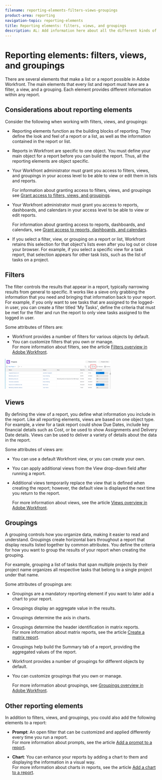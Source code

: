 ```yaml
---
filename: reporting-elements-filters-views-groupings
product-area: reporting
navigation-topic: reporting-elements
title: Reporting elements: filters, views, and groupings
description: AL: Add information here about all the different kinds of FVGs: in reports, in lists, beta, etc // OR: this article should be a high-level overview of reporting elements. Then, each type of element should have - EDIT ME.
---
```


# Reporting elements: filters, views, and groupings

<!--
<div style="color: #ff1493;" data-mc-conditions="QuicksilverOrClassic.Draft mode">
<p>AL: Add information here about all the different kinds of FVGs: in reports, in lists, beta, etc // OR: this article should be a high-level overview of reporting elements. Then, each type of element should have:</p>
<p>- overview for Filters</p>
<p>- create a filter</p>
<p>- share a filter</p>
<p>ALL in Reporting elements but the Shared ones should be linked to Basics> Sharing; some of the articles in the Basics> Navigation> Use lists might beed to link here as well</p>
</div>
-->

There are several elements that make a list or a report possible in Adobe Workfront. The main elements that every list and report must have are a filter, a view, and a grouping. Each element provides different information within any report.

## Considerations about reporting elements

Consider the following when working with filters, views, and groupings:

* Reporting elements function as the building blocks of reporting. They define the look and feel of a report or a list, as well as the information contained in the report or list.
* Reports in Workfront are specific to one object. You must define your main object for a report before you can build the report. Thus, all the reporting elements are object specific.
* Your Workfront administrator must grant you access to filters, views, and groupings in your access level to be able to view or edit them in lists and reports.

  For information about granting access to filters, views, and groupings see [Grant access to filters, views, and groupings](../../../administration-and-setup/add-users/configure-and-grant-access/grant-access-fvg.md).

* Your Workfront administrator must grant you access to reports, dashboards, and calendars in your access level to be able to view or edit reports.

  For information about granting access to reports, dashboards, and calendars, see [Grant access to reports, dashboards, and calendars](../../../administration-and-setup/add-users/configure-and-grant-access/grant-access-reports-dashboards-calendars.md).

* If you select a filter, view, or grouping on a report or list, Workfront retains this selection for that object's lists even after you log out or close your browser. For example, if you select a specific view for a task report, that selection appears for other task lists, such as the list of tasks on a project.

## Filters

The filter controls the results that appear in a report, typically narrowing results from general to specific. It works like a sieve only grabbing the information that you need and bringing that information back to your report.  
For example, if you only want to see tasks that are assigned to the logged-in user, you can create a filter titled 'My Tasks', define the criteria that must be met for the filter and run the report to only view tasks assigned to the logged in user.

Some attributes of filters are:

* Workfront provides a number of filters for various objects by default.
* You can customize filters that you own or manage.  
  For more information about filters, see the article [Filters overview in Adobe Workfront](../../../reports-and-dashboards/reports/reporting-elements/filters-overview.md).

![](assets/projects-list-with-filter-drop-down-highlighted-nwe-350x99.png)

## Views

By defining the view of a report, you define what information you include in the report. Like all reporting elements, views are based on one object type.  
For example, a view for a task report could show Due Dates, include key financial details such as Cost, or be used to show Assignments and Delivery Date details. Views can be used to deliver a variety of details about the data in the report.

Some attributes of views are:

* You can use a default Workfront view, or you can create your own. 
* You can apply additional views from the View drop-down field after running a report.
* Additional views temporarily replace the view that is defined when creating the report; however, the default view is displayed the next time you return to the report.

  For more information about views, see the article [Views overview in Adobe Workfront](../../../reports-and-dashboards/reports/reporting-elements/views-overview.md).

## Groupings

A grouping controls how you organize data, making it easier to read and understand. Groupings create horizontal bars throughout a report that display results listed together by common attributes. You define the criteria for how you want to group the results of your report when creating the grouping.

For example, grouping a list of tasks that span multiple projects by their project name organizes all respective tasks that belong to a single project under that name.

Some attributes of groupings are:

* Groupings are a mandatory reporting element if you want to later add a chart to your report.
* Groupings display an aggregate value in the results.​  
* Groupings determine the axis in charts.
* Groupings determine the header identification in matrix reports.  
  For more information about matrix reports, see the article [Create a matrix report](../../../reports-and-dashboards/reports/creating-and-managing-reports/create-matrix-report.md).

* Groupings help build the Summary tab of a report, providing the aggregated values of the report.
* Workfront provides a number of groupings for different objects by default.
* You can customize groupings that you own or manage.

  For more information about groupings, see [Groupings overview in Adobe Workfront](../../../reports-and-dashboards/reports/reporting-elements/groupings-overview.md).

## Other reporting elements

In addition to filters, views, and groupings, you could also add the following elements to a report:

* **Prompt**: An open filter that can be customized and applied differently every time you run a report.  
  For more information about prompts, see the article [Add a prompt to a report](../../../reports-and-dashboards/reports/creating-and-managing-reports/add-prompt-report.md).

* **Chart**: You can enhance your reports by adding a chart to them and displaying the information in a visual way.  
  For more information about charts in reports, see the article [Add a chart to a report](../../../reports-and-dashboards/reports/creating-and-managing-reports/add-chart-report.md).

